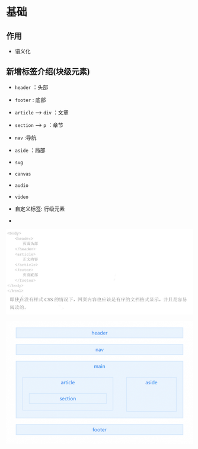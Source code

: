 # 基础

## 作用

*   语义化

## 新增标签介绍(块级元素)

*   `header` ：头部

*   `footer` : 底部

*   `article` --> `div` ：文章

*   `section` --> `p` ：章节

*   `nav` :导航

*   `aside` ：局部

*   `svg`

*   `canvas`

*   `audio`

*   `video`

*   自定义标签: 行级元素

*

![](image/语义化标签位置_bVnEVjqQhx.png)

![](image/html5_CMyYWCShyu.png)
